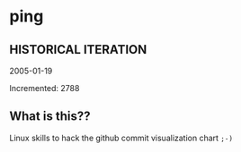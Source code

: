 # ping

## HISTORICAL ITERATION
2005-01-19

Incremented: 2788

## What is this?? 
Linux skills to hack the github commit visualization chart `;-)`
